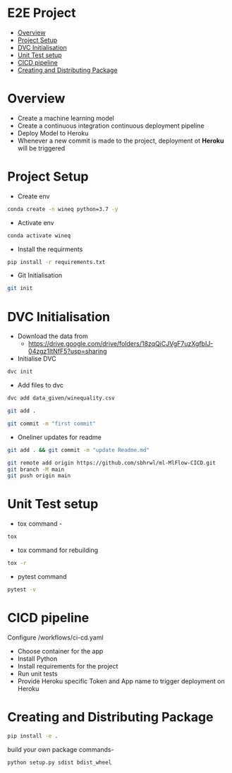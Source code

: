 # E2E Project
* [Overview](#overview)
* [Project Setup](#project-setup)
* [DVC Initialisation](#dvc-initialisation)
* [Unit Test setup](#unit-test-setup)
* [CICD pipeline](#cicd-pipeline)
* [Creating and Distributing Package](#creating-and-distributing-package)

# Overview
* Create a machine learning model
* Create a continuous integration continuous deployment pipeline
* Deploy Model to Heroku
* Whenever a new commit is made to the project, deployment ot **Heroku** will be triggered

# Project Setup
* Create env 
```bash
conda create -n wineq python=3.7 -y
```
* Activate env
```bash
conda activate wineq
```
* Install the requirments
```bash
pip install -r requirements.txt
```
* Git Initialisation
```bash
git init
```

# DVC Initialisation
* Download the data from 
  * https://drive.google.com/drive/folders/18zqQiCJVgF7uzXgfbIJ-04zgz1ItNfF5?usp=sharing
* Initialise DVC
```bash
dvc init 
```
* Add files to dvc
```bash
dvc add data_given/winequality.csv
```
```bash
git add .
```
```bash
git commit -m "first commit"
```
* Oneliner updates  for readme
```bash
git add . && git commit -m "update Readme.md"
```
```bash
git remote add origin https://github.com/sbhrwl/ml-MlFlow-CICD.git
git branch -M main
git push origin main
```

# Unit Test setup
* tox command -
```bash
tox
```
* tox command for rebuilding
```bash
tox -r 
```
* pytest command
```bash
pytest -v
```
# CICD pipeline
Configure /workflows/ci-cd.yaml
* Choose container for the app
* Install Python 
* Install requirements for the project
* Run unit tests
* Provide Heroku specific Token and App name to trigger deployment on Heroku

# Creating and Distributing Package
```bash
pip install -e . 
```

build your own package commands- 
```bash
python setup.py sdist bdist_wheel
```

